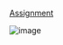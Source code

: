 [Assignment](https://www.theodinproject.com/lessons/foundations-landing-page)

![image](https://github.com/user-attachments/assets/91c9bc18-bb25-49e0-ac2b-bcf82a27a86b)
